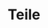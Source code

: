 ---
title: Teile
image: image.jpg  # Photo by Rick Mason on Unsplash (edited)
icon: icon.png

content:
    items:
        - '@page.children': '/part'
    limit: 12
    pagination: true
---